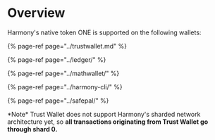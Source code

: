 # Overview

Harmony's native token ONE is supported on the following wallets:

{% page-ref page="../trustwallet.md" %}

{% page-ref page="../ledger/" %}

{% page-ref page="../mathwallet/" %}

{% page-ref page="../harmony-cli/" %}

{% page-ref page="../safepal/" %}

\*Note\* Trust Wallet does not support Harmony's sharded network architecture yet, so **all transactions originating from Trust Wallet go through shard 0.**

